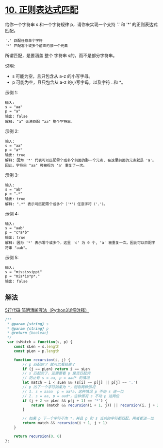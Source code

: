 # [10. 正则表达式匹配](https://leetcode-cn.com/problems/regular-expression-matching/)
给你一个字符串 s 和一个字符规律 p，请你来实现一个支持 '.' 和 '*' 的正则表达式匹配。
```
'.' 匹配任意单个字符
'*' 匹配零个或多个前面的那一个元素
```
所谓匹配，是要涵盖 整个 字符串 s的，而不是部分字符串。

说明:

* s 可能为空，且只包含从 a-z 的小写字母。
* p 可能为空，且只包含从 a-z 的小写字母，以及字符 . 和 *。

示例 1:
```
输入:
s = "aa"
p = "a"
输出: false
解释: "a" 无法匹配 "aa" 整个字符串。
```
示例 2:
```
输入:
s = "aa"
p = "a*"
输出: true
解释: 因为 '*' 代表可以匹配零个或多个前面的那一个元素, 在这里前面的元素就是 'a'。因此，字符串 "aa" 可被视为 'a' 重复了一次。
```
示例 3:
```
输入:
s = "ab"
p = ".*"
输出: true
解释: ".*" 表示可匹配零个或多个（'*'）任意字符（'.'）。
```
示例 4:
```
输入:
s = "aab"
p = "c*a*b"
输出: true
解释: 因为 '*' 表示零个或多个，这里 'c' 为 0 个, 'a' 被重复一次。因此可以匹配字符串 "aab"。
```
示例 5:
```
输入:
s = "mississippi"
p = "mis*is*p*."
输出: false
```
## 解法
[5行代码 简明清晰写法（Python3详细注释）](https://leetcode-cn.com/problems/regular-expression-matching/solution/jian-ming-qing-xi-xie-fa-python3xiang-xi-zhu-shi-b/)
```js
/**
 * @param {string} s
 * @param {string} p
 * @return {boolean}
 */
 var isMatch = function(s, p) {
    const sLen = s.length
    const pLen = p.length

    function recursion(i, j) {
        // p 匹配完了 就可以看结果了
        if (j == pLen) return i == sLen
        // s 匹配完了，还需要看 p 是否匹配完
        // 防止有 s = aa, p = aad* 的情况
        let match = i < sLen && (s[i] == p[j] || p[j] == '.')
        // p 的下一个字符如果为 *，则有两种情况
        // 1. s = aaaa  p = aa*a，这种情况 p 不动 s 进一位
        // 2. s = aa, p = aad*，这种情况 s 不动 p 进两位
        if (j + 2 <= pLen && p[j + 1] == '*') {
            return (match && recursion(i + 1, j)) || recursion(i, j + 2)
        }

        // 如果 p 下一个字符不为 *，并且 p 和 s 当前的字符都匹配，两者都进一位
        return match && recursion(i + 1, j + 1)
    }

    return recursion(0, 0)
};
```

